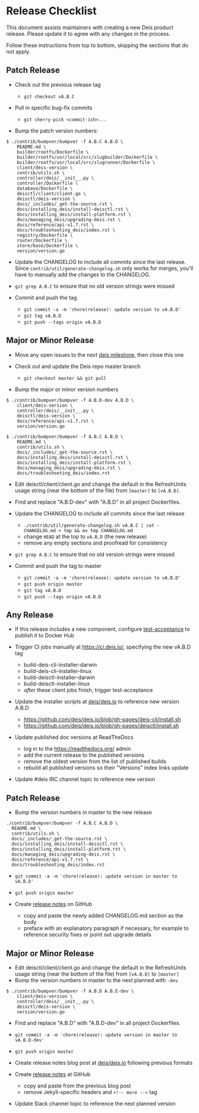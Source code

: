 # Release Checklist

This document assists maintainers with creating a new Deis product release.
Please update it to agree with any changes in the process.

Follow these instructions from top to bottom, skipping the sections that do
not apply.

## Patch Release

- Check out the previous release tag

  - `git checkout vA.B.C`

- Pull in specific bug-fix commits

  - `git cherry-pick <commit-ish>...`

- Bump the patch version numbers:

```
$ ./contrib/bumpver/bumpver -f A.B.C A.B.D \
    README.md \
    builder/rootfs/Dockerfile \
    builder/rootfs/usr/local/src/slugbuilder/Dockerfile \
    builder/rootfs/usr/local/src/slugrunner/Dockerfile \
    client/deis-version \
    contrib/utils.sh \
    controller/deis/__init__.py \
    controller/Dockerfile \
    database/Dockerfile \
    deisctl/client/client.go \
    deisctl/deis-version \
    docs/_includes/_get-the-source.rst \
    docs/installing_deis/install-deisctl.rst \
    docs/installing_deis/install-platform.rst \
    docs/managing_deis/upgrading-deis.rst \
    docs/reference/api-v1.7.rst \
    docs/troubleshooting_deis/index.rst \
    registry/Dockerfile \
    router/Dockerfile \
    store/base/Dockerfile \
    version/version.go
```

- Update the CHANGELOG to include all commits since the last release. Since
  `contrib/util/generate-changelog.sh` only works for merges, you'll have
  to manually add the changes to the CHANGELOG.

- `git grep A.B.C` to ensure that no old version strings were missed

- Commit and push the tag

  - `git commit -a -m 'chore(release): update version to vA.B.D'`
  - `git tag vA.B.D`
  - `git push --tags origin vA.B.D`


## Major or Minor Release

- Move any open issues to the next [deis milestone][], then close this one
- Check out and update the Deis repo master branch

  - `git checkout master && git pull`

- Bump the major or minor version numbers

```
$ ./contrib/bumpver/bumpver -f A.B.D-dev A.B.D \
    client/deis-version \
    controller/deis/__init__.py \
    deisctl/deis-version \
    docs/reference/api-v1.7.rst \
    version/version.go

$ ./contrib/bumpver/bumpver -f A.B.C A.B.D \
    README.md \
    contrib/utils.sh \
    docs/_includes/_get-the-source.rst \
    docs/installing_deis/install-deisctl.rst \
    docs/installing_deis/install-platform.rst \
    docs/managing_deis/upgrading-deis.rst \
    docs/troubleshooting_deis/index.rst
```

  - Edit deisctl/client/client.go and change the default in the RefreshUnits usage string
    (near the bottom of the file) from `[master]` to `[vA.B.D]`.

  - Find and replace "A.B.D-dev" with "A.B.D" in all project Dockerfiles.

- Update the CHANGELOG to include all commits since the last release

  - `./contrib/util/generate-changelog.sh vA.B.C | cat - CHANGELOG.md > tmp && mv tmp CHANGELOG.md`
  - change `HEAD` at the top to `vA.B.D` (the new release)
  - remove any empty sections and proofread for consistency

- `git grep A.B.C` to ensure that no old version strings were missed

- Commit and push the tag to master

  - `git commit -a -m 'chore(release): update version to vA.B.D'`
  - `git push origin master`
  - `git tag vA.B.D`
  - `git push --tags origin vA.B.D`


## Any Release

- If this release includes a new component, configure [test-acceptance][] to publish it to Docker Hub

- Trigger CI jobs manually at <https://ci.deis.io/>, specifying the new vA.B.D tag

  - build-deis-cli-installer-darwin
  - build-deis-cli-installer-linux
  - build-deisctl-installer-darwin
  - build-deisctl-installer-linux
  - *after* these client jobs finish, trigger test-acceptance

- Update the installer scripts at [deis/deis.io][] to reference new version A.B.D

  - <https://github.com/deis/deis.io/blob/gh-pages/deis-cli/install.sh>
  - <https://github.com/deis/deis.io/blob/gh-pages/deisctl/install.sh>

- Update published doc versions at ReadTheDocs

  - log in to the <https://readthedocs.org/> admin
  - add the current release to the published versions
  - remove the oldest version from the list of published builds
  - rebuild all published versions so their "Versions" index links update

- Update #deis IRC channel topic to reference new version


## Patch Release

- Bump the version numbers in master to the new release

```
./contrib/bumpver/bumpver -f A.B.C A.B.D \
  README.md \
  contrib/utils.sh \
  docs/_includes/_get-the-source.rst \
  docs/installing_deis/install-deisctl.rst \
  docs/installing_deis/install-platform.rst \
  docs/managing_deis/upgrading-deis.rst \
  docs/reference/api-v1.7.rst \
  docs/troubleshooting_deis/index.rst
```

  - `git commit -a -m 'chore(release): update version in master to vA.B.D'`
  - `git push origin master`

- Create [release notes][] on GitHub

  - copy and paste the newly added CHANGELOG.md section as the body
  - preface with an explanatory paragraph if necessary, for example to reference
    security fixes or point out upgrade details


## Major or Minor Release

- Edit deisctl/client/client.go and change the default in the RefreshUnits usage string
  (near the bottom of the file) from `[vA.B.D]` to `[master]`
- Bump the version numbers in master to the next planned with `-dev`

```
$ ./contrib/bumpver/bumpver -f A.B.D A.B.E-dev \
    client/deis-version \
    controller/deis/__init__.py \
    deisctl/deis-version \
    version/version.go
```

  - Find and replace "A.B.D" with "A.B.D-dev" in all project Dockerfiles.
  - `git commit -a -m 'chore(release): update version in master to vA.B.D-dev'`
  - `git push origin master`

- Create release notes blog post at [deis/deis.io][] following previous formats
- Create [release notes][] at GitHub

  - copy and paste from the previous blog post
  - remove Jekyll-specific headers and `<!-- more -->` tag

- Update Slack channel topic to reference the next planned version


[deis milestone]: https://github.com/deis/deis/issues/milestones
[deis open issues]: https://github.com/deis/deis/issues?state=open
[changelog script]: https://github.com/deis/deis/blob/master/contrib/util/generate-changelog.sh
[release notes]: https://github.com/deis/deis/releases
[deis/deis.io]: https://github.com/deis/deis.io
[test-acceptance]: https://ci.deis.io/job/test-acceptance/configure
